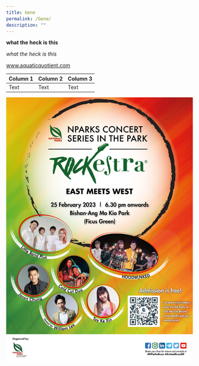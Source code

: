 ```yaml
---
title: Gene
permalink: /Gene/
description: ""
---
```

**what the heck is this**

*what the heck is this*

www.aquaticquotient.com

| Column 1 | Column 2 | Column 3 |
| -------- | -------- | -------- |
| Text     | Text     | Text     |



![](/images/Rockestra_A1poster_25Feb2023.png)



